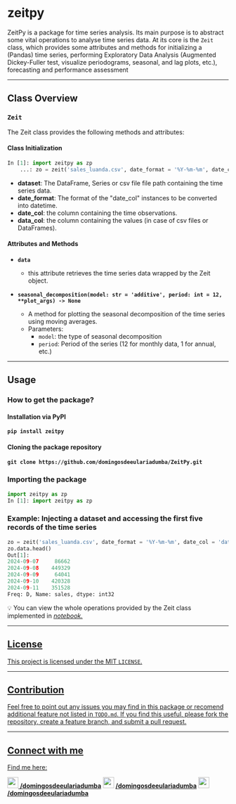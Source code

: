 # zeitpy

ZeitPy is a package for time series analysis. Its main purpose is to abstract some vital operations to analyse time series data. At its core is the `Zeit` class, which provides some attributes and methods for initializing a (Pandas) time series, performing Exploratory Data Analysis (Augmented Dickey-Fuller test, visualize periodograms, seasonal, and lag plots, etc.), forecasting and performance assessment

---

## Class Overview

### `Zeit`
The Zeit class provides the following methods and attributes:

#### **Class Initialization**
```python
In [1]: import zeitpy as zp
    ...: zo = zeit('sales_luanda.csv', date_format = '%Y-%m-%m', date_col = 'date', data_col = 'sales')
```

- **dataset**: The DataFrame, Series or csv file file path containing the time series data.
- **date_format**: The format of the "date_col" instances to be converted into datetime.
- **date_col**: the column containing the time observations.
- **data_col**: the column containing the values (in case of csv files or DataFrames).

#### **Attributes and Methods**

- **`data`**
   - this attribute retrieves the time series data wrapped by the Zeit object.

- **`seasonal_decomposition(model: str = 'additive', period: int = 12, **plot_args) -> None`**
   - A method for plotting the seasonal decomposition of the time series using moving averages.
   - Parameters:
     - `model`: the type of seasonal decomposition
     - `period`: Period of the series (12 for monthly data, 1 for annual, etc.)

---

## Usage

### How to get the package?

#### Installation via PyPI
**`pip install zeitpy`**

#### Cloning the package repository
**`git clone https://github.com/domingosdeeulariadumba/ZeitPy.git`**


### Importing the package

```python
import zeitpy as zp
In [1]: import zeitpy as zp
```

### Example: Injecting a dataset and accessing the first five records of the time series
```python
zo = zeit('sales_luanda.csv', date_format = '%Y-%m-%m', date_col = 'date', data_col = 'sales')
zo.data.head()
Out[1]: 
2024-09-07     86662
2024-09-08    449329
2024-09-09     64041
2024-09-10    420328
2024-09-11    351528
Freq: D, Name: sales, dtype: int32
```
💡 You can view the whole operations provided by the Zeit class implemented in <em> <a href = 'https://github.com/domingosdeeulariadumba/ZeitPy/blob/master/examples.ipynb' target = '_blank'> notebook.</em>

---

## License

This project is licensed under the MIT `LICENSE`.

---

## Contribution

Feel free to point out any issues you may find in this package or recomend additional feature not listed in `TODO.md`. If you find this useful, please fork the repository, create a feature branch, and submit a pull request.

---
## Connect with me

Find me here:

<img src = 'https://i.postimg.cc/t4vNmLB0/linktree-icon.png' width = '25' height = '25'/>  **[/domingosdeeulariadumba](https://linktr.ee/domingosdeeulariadumba)**
<img src = 'https://i.postimg.cc/wj3w1mjG/kofi-icon.png' width = '25' height = '25'/>  **[/domingosdeeulariadumba](https://ko-fi.com/domingosdeeulariadumba)**
<img src = 'https://i.postimg.cc/W1178266/linkedin-icon.png' width = '25' height = '25'/>  **[/domingosdeeulariadumba](https://linkedin.com/in/domingosdeeulariadumba/)**